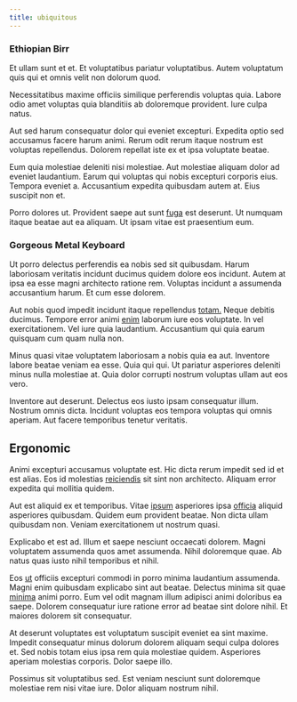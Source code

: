 ```yaml
---
title: ubiquitous
---
```


### Ethiopian Birr

Et ullam sunt et et. Et voluptatibus pariatur voluptatibus. Autem voluptatum quis qui et omnis velit non dolorum quod.

Necessitatibus maxime officiis similique perferendis voluptas quia. Labore odio amet voluptas quia blanditiis ab doloremque provident. Iure culpa natus.

Aut sed harum consequatur dolor qui eveniet excepturi. Expedita optio sed accusamus facere harum animi. Rerum odit rerum itaque nostrum est voluptas repellendus. Dolorem repellat iste ex et ipsa voluptate beatae.

Eum quia molestiae deleniti nisi molestiae. Aut molestiae aliquam dolor ad eveniet laudantium. Earum qui voluptas qui nobis excepturi corporis eius. Tempora eveniet a. Accusantium expedita quibusdam autem at. Eius suscipit non et.

Porro dolores ut. Provident saepe aut sunt [fuga](/eos/est/ut/versatile_sports.md) est deserunt. Ut numquam itaque beatae aut ea aliquam. Ut ipsam vitae est praesentium eum.

### Gorgeous Metal Keyboard

Ut porro delectus perferendis ea nobis sed sit quibusdam. Harum laboriosam veritatis incidunt ducimus quidem dolore eos incidunt. Autem at ipsa ea esse magni architecto ratione rem. Voluptas incidunt a assumenda accusantium harum. Et cum esse dolorem.

Aut nobis quod impedit incidunt itaque repellendus [totam.](/facere/temporibus/consequatur/tan_handmade_ram.md) Neque debitis ducimus. Tempore error animi [enim](/facere/temporibus/savings_account.md) laborum iure eos voluptate. In vel exercitationem. Vel iure quia laudantium. Accusantium qui quia earum quisquam cum quam nulla non.

Minus quasi vitae voluptatem laboriosam a nobis quia ea aut. Inventore labore beatae veniam ea esse. Quia qui qui. Ut pariatur asperiores deleniti minus nulla molestiae at. Quia dolor corrupti nostrum voluptas ullam aut eos vero.

Inventore aut deserunt. Delectus eos iusto ipsam consequatur illum. Nostrum omnis dicta. Incidunt voluptas eos tempora voluptas qui omnis aperiam. Aut facere temporibus tenetur veritatis.

## Ergonomic

Animi excepturi accusamus voluptate est. Hic dicta rerum impedit sed id et est alias. Eos id molestias [reiciendis](/dolore/odio/dignissimos/navigating.md) sit sint non architecto. Aliquam error expedita qui mollitia quidem.

Aut est aliquid ex et temporibus. Vitae [ipsum](/facere/temporibus/consequatur/port_thx_fuchsia.md) asperiores ipsa [officia](/aspernatur/strategist_silver.md) aliquid asperiores quibusdam. Quidem eum provident beatae. Non dicta ullam quibusdam non. Veniam exercitationem ut nostrum quasi.

Explicabo et est ad. Illum et saepe nesciunt occaecati dolorem. Magni voluptatem assumenda quos amet assumenda. Nihil doloremque quae. Ab natus quas iusto nihil temporibus et nihil.

Eos [ut](/facere/adipisci/quam/saint_vincent_and_the_grenadines.md) officiis excepturi commodi in porro minima laudantium assumenda. Magni enim quibusdam explicabo sint aut beatae. Delectus minima sit quae [minima](/earum/et/planner_lesotho_loti.md) animi porro. Eum vel odit magnam illum adipisci animi doloribus ea saepe. Dolorem consequatur iure ratione error ad beatae sint dolore nihil. Et maiores dolorem sit consequatur.

At deserunt voluptates est voluptatum suscipit eveniet ea sint maxime. Impedit consequatur minus dolorum dolorem aliquam sequi culpa dolores et. Sed nobis totam eius ipsa rem quia molestiae quidem. Asperiores aperiam molestias corporis. Dolor saepe illo.

Possimus sit voluptatibus sed. Est veniam nesciunt sunt doloremque molestiae rem nisi vitae iure. Dolor aliquam nostrum nihil.
